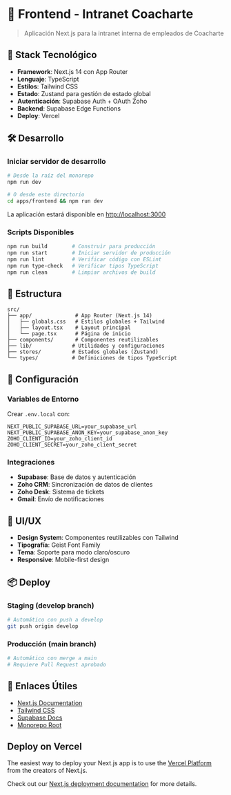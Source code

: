 # 🏢 Frontend - Intranet Coacharte

> Aplicación Next.js para la intranet interna de empleados de Coacharte

## 🚀 Stack Tecnológico

- **Framework**: Next.js 14 con App Router
- **Lenguaje**: TypeScript
- **Estilos**: Tailwind CSS
- **Estado**: Zustand para gestión de estado global
- **Autenticación**: Supabase Auth + OAuth Zoho
- **Backend**: Supabase Edge Functions
- **Deploy**: Vercel

## 🛠️ Desarrollo

### Iniciar servidor de desarrollo
```bash
# Desde la raíz del monorepo
npm run dev

# O desde este directorio
cd apps/frontend && npm run dev
```

La aplicación estará disponible en [http://localhost:3000](http://localhost:3000)

### Scripts Disponibles
```bash
npm run build        # Construir para producción
npm run start        # Iniciar servidor de producción
npm run lint         # Verificar código con ESLint
npm run type-check   # Verificar tipos TypeScript
npm run clean        # Limpiar archivos de build
```

## 📁 Estructura

```
src/
├── app/              # App Router (Next.js 14)
│   ├── globals.css   # Estilos globales + Tailwind
│   ├── layout.tsx    # Layout principal
│   └── page.tsx      # Página de inicio
├── components/       # Componentes reutilizables
├── lib/             # Utilidades y configuraciones
├── stores/          # Estados globales (Zustand)
└── types/           # Definiciones de tipos TypeScript
```

## 🔧 Configuración

### Variables de Entorno
Crear `.env.local` con:
```env
NEXT_PUBLIC_SUPABASE_URL=your_supabase_url
NEXT_PUBLIC_SUPABASE_ANON_KEY=your_supabase_anon_key
ZOHO_CLIENT_ID=your_zoho_client_id
ZOHO_CLIENT_SECRET=your_zoho_client_secret
```

### Integraciones
- **Supabase**: Base de datos y autenticación
- **Zoho CRM**: Sincronización de datos de clientes
- **Zoho Desk**: Sistema de tickets
- **Gmail**: Envío de notificaciones

## 🎨 UI/UX

- **Design System**: Componentes reutilizables con Tailwind
- **Tipografía**: Geist Font Family
- **Tema**: Soporte para modo claro/oscuro
- **Responsive**: Mobile-first design

## 📦 Deploy

### Staging (develop branch)
```bash
# Automático con push a develop
git push origin develop
```

### Producción (main branch)
```bash
# Automático con merge a main
# Requiere Pull Request aprobado
```

## 🔗 Enlaces Útiles

- [Next.js Documentation](https://nextjs.org/docs)
- [Tailwind CSS](https://tailwindcss.com/docs)
- [Supabase Docs](https://supabase.com/docs)
- [Monorepo Root](../../README.md)

## Deploy on Vercel

The easiest way to deploy your Next.js app is to use the [Vercel Platform](https://vercel.com/new?utm_medium=default-template&filter=next.js&utm_source=create-next-app&utm_campaign=create-next-app-readme) from the creators of Next.js.

Check out our [Next.js deployment documentation](https://nextjs.org/docs/app/building-your-application/deploying) for more details.
